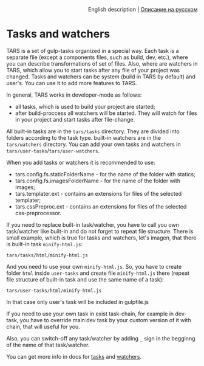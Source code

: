 <p align="right">
English description | <a href="../ru/tasks-and-watchers.md">Описание на русском</a>
</p>

# Tasks and watchers

TARS is a set of gulp-tasks organized in a special way. Each task is a separate file (except a components files, such as build, dev, etc.), where you can describe transformations of set of files. Also, where are watchers in TARS, which allow you to start tasks after any file of your project was changed. Tasks and watchers can be system (build in TARS by default) and user's. You can use it to add more features to TARS.

In general, TARS works in developer-mode as follows:

* all tasks, which is used to build your project are started;
* after build-proccess all watchers will be started. They will watch for files in your project and start tasks after file-change.

All built-in tasks are in the `tars/tasks` directory. They are divided into folders according to the task type. built-in watchers are in the `tars/watchers` directory. You can add your own tasks and watchers in `tars/user-tasks`/`tars/user-watchers`.

When you add tasks or watchers it is recommended to use:
* tars.config.fs.staticFolderName - for the name of the folder with statics;
* tars.config.fs.imagesFolderName - for the name of the folder with images; 
* tars.templater.ext - contains an extensions for files of the selected templater;
* tars.cssPreproc.ext - contains an extensions for files of the selected css-preprocessor.

If you need to replace built-in task/watcher, you have to call you own task/watcher like built-in and do not forget to repeat file structure. There is small example, which is true for tasks and watchers, let's imagen, that there is built-in task `minify-html.js`:

```
tars/tasks/html/minify-html.js
```

And you need to use your own `minify-html.js`. So, you have to create folder `html` inside `user-tasks` and create file `minify-html.js` there (repeat file structure of built-in task and use the same name of a task):

```
tars/user-tasks/html/minify-html.js
```

In that case only user's task will be included in gulpfile.js

If you need to use your own task in exist task-chain, for example in dev-task, you have to override main:dev task by your custom version of it with chain, that will useful for you.

Also, you can switch-off any task/watcher by adding `_` sign in the begginng of the name of that task/watcher.

You can get more info in docs for [tasks](tasks.md) and [watchers](watchers.md).
